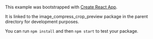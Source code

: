 This example was bootstrapped with [Create React App](https://github.com/facebook/create-react-app).

It is linked to the image_compress_crop_preview package in the parent directory for development purposes.

You can run `npm install` and then `npm start` to test your package.
